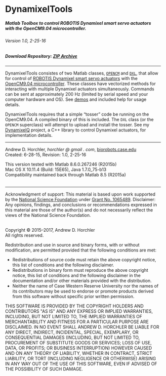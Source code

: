 DynamixelTools
========
##### Matlab Toolbox to control ROBOTIS Dynamixel smart servo actuators with the OpenCM9.04 microcontroller.
###### Version 1.0, 2-25-16
##### Download Repository: [ZIP Archive](https://github.com/horchler/DynamixelTools/archive/master.zip)

--------

DynamixelTools consistes of two Matlab classes, [```OPENCM```](https://github.com/horchler/DynamixelTools/blob/master/OPENCM.m) and [```DXL```](https://github.com/horchler/DynamixelTools/blob/master/DXL.m), that allow for control of [ROBOTIS Dynamixel smart servo actuators](http://en.robotis.com/index/product.php?cate_code=101010) with the [OpenCM9.04 microcontroller](http://en.robotis.com/index/product.php?cate_code=131010). These classes have vectorized methods for interacting with multiple Dynamixel actuators simultaneously. Commands can be sent at approximately 200 Hz (limited by serial speed and your computer hardware and OS). See [demos](https://github.com/horchler/DynamixelTools/tree/master/demos) and included help for usage details.

DynamixelTools requires that a simple &#8220;tosser&#8221; code be running on the OpenCM9.04. A compiled binary of this is included. The ```DXL``` class (or the ```OPENCM``` superclass) will attempt to upload and install the tosser. See my [DynamixelQ](https://github.com/horchler/DynamixelQ) project, a C++ library to control Dynamixel actuators, for implementation details.
&nbsp;  

--------

Andrew D. Horchler, *horchler @ gmail . com*, [biorobots.case.edu](http://biorobots.case.edu/)  
Created: 6-28-15, Revision: 1.0, 2-25-16  

This version tested with Matlab 8.6.0.267246 (R2015b)  
Mac OS X 10.11.4 (Build: 15E65), Java 1.7.0_75-b13  
Compatibility maintained back through Matlab 8.5 (R2015a)  
&nbsp;  

--------

Acknowledgment of support: This material is based upon work supported by the [National Science Foundation](http://www.nsf.gov/) under [Grant No.&nbsp;1065489](http://www.nsf.gov/awardsearch/showAward.do?AwardNumber=1065489). Disclaimer: Any opinions, findings, and conclusions or recommendations expressed in this material are those of the author(s) and do not necessarily reflect the views of the National Science Foundation.  
&nbsp;  

Copyright &copy; 2015&ndash;2017, Andrew D. Horchler  
All rights reserved.  

Redistribution and use in source and binary forms, with or without modification, are permitted provided that the following conditions are met:
 * Redistributions of source code must retain the above copyright notice, this list of conditions and the following disclaimer.
 * Redistributions in binary form must reproduce the above copyright notice, this list of conditions and the following disclaimer in the documentation and/or other materials provided with the distribution.
 * Neither the name of Case Western Reserve University nor the names of its contributors may be used to endorse or promote products derived from this software without specific prior written permission.

THIS SOFTWARE IS PROVIDED BY THE COPYRIGHT HOLDERS AND CONTRIBUTORS "AS IS" AND ANY EXPRESS OR IMPLIED WARRANTIES, INCLUDING, BUT NOT LIMITED TO, THE IMPLIED WARRANTIES OF MERCHANTABILITY AND FITNESS FOR A PARTICULAR PURPOSE ARE DISCLAIMED. IN NO EVENT SHALL ANDREW D. HORCHLER BE LIABLE FOR ANY DIRECT, INDIRECT, INCIDENTAL, SPECIAL, EXEMPLARY, OR CONSEQUENTIAL DAMAGES (INCLUDING, BUT NOT LIMITED TO, PROCUREMENT OF SUBSTITUTE GOODS OR SERVICES; LOSS OF USE, DATA, OR PROFITS; OR BUSINESS INTERRUPTION) HOWEVER CAUSED AND ON ANY THEORY OF LIABILITY, WHETHER IN CONTRACT, STRICT LIABILITY, OR TORT (INCLUDING NEGLIGENCE OR OTHERWISE) ARISING IN ANY WAY OUT OF THE USE OF THIS SOFTWARE, EVEN IF ADVISED OF THE POSSIBILITY OF SUCH DAMAGE.